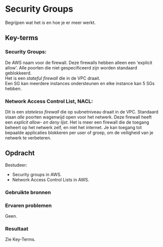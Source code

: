 # Security Groups
Begrijpen wat het is en hoe je er meer werkt.

## Key-terms

### Security Groups:
De AWS naam voor de firewall. Deze firewalls hebben alleen een 'explicit allow'. Alle poorten die niet gespecificeerd zijn worden standaard geblokkeerd.  
Het is een *stateful firewall* die in de VPC draait.  
Een SG kan meerdere instances ondersteunen en elke instance kan 5 SGs hebben.

### Network Access Control List, NACL:
Dit is een *stateless firewall* die op subnetniveau draait in de VPC.  Standaard staan *alle* poorten wagenwijd open voor het netwerk. Deze firewall heeft een *explicit allow- en deny lijst*.
Het is meer een firewall die de toegang beheert op het netwerk zelf, en niet het internet. Je kan toegang tot bepaalde applicaties blokkeren per user of groep, om de veiligheid van je netwerk te verbeteren.

## Opdracht
Bestudeer:
- Security groups in AWS.
- Network Access Control Lists in AWS.

### Gebruikte bronnen


### Ervaren problemen
Geen.

### Resultaat
Zie Key-Terms.
